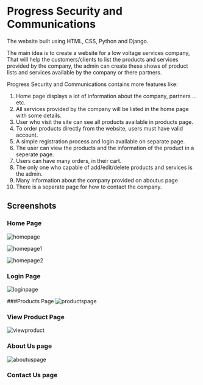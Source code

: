# Progress Security and Communications

The website built using HTML, CSS, Python and Django.

The main idea is to create a website for a low voltage services company, 
That will help the customers/clients to list the products and services provided by the company, 
the admin can create these shows of product lists and services available by the company or there partners.

Progress Security and Communications contains more features like:
1. Home page displays a lot of information about the company, partners …etc.
2. All services provided by the company will be listed in the home page with some details.
3. User who visit the site can see all products available in products page.
4. To order products directly from the website, users must have valid account.
5. A simple registration process and login available on separate page.
6. The user can view the products and the information of the product in a seperate page.
7. Users can have many orders, in their cart.
8. The only one who capable of add/edit/delete products and services is the admin.
9. Many information about the company provided on aboutus page
10. There is a separate page for how to contact the company. 

## Screenshots

### Home Page
![homepage](https://github.com/Huthifa2023/HS_project/assets/146379471/76ec6f6b-5291-4a75-be77-fda8a9dcfad3)

![homepage1](https://github.com/Huthifa2023/HS_project/assets/146379471/74ff9650-3a02-49bc-a434-3f1b8e7d0a87)

![homepage2](https://github.com/Huthifa2023/HS_project/assets/146379471/6d0f78ba-c5d6-4d33-a228-87d3a589d528)

### Login Page
![loginpage](https://github.com/Huthifa2023/HS_project/assets/146379471/c6c5feba-a99a-4018-b670-b30ec1a6fd8b)

###Products Page
![productspage](https://github.com/Huthifa2023/HS_project/assets/146379471/8ce136db-fd65-41a8-bf60-840b17224a0e)

### View Product Page
![viewproduct](https://github.com/Huthifa2023/HS_project/assets/146379471/58b47aea-2d57-481f-9266-e4a496205937)

### About Us page
![aboutuspage](https://github.com/Huthifa2023/HS_project/assets/146379471/55e079b7-f0aa-49a5-94f6-5a60347d8aeb)

### Contact Us page

